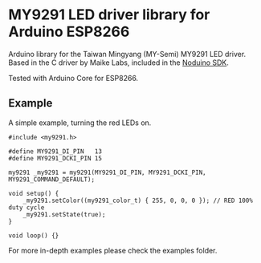# MY9291 LED driver library for Arduino ESP8266

Arduino library for the Taiwan Mingyang (MY-Semi) MY9291 LED driver. Based in the C driver by Maike Labs, included in the [Noduino SDK](https://github.com/icamgo/noduino-sdk).

Tested with Arduino Core for ESP8266.

## Example

A simple example, turning the red LEDs on.

```
#include <my9291.h>

#define MY9291_DI_PIN   13
#define MY9291_DCKI_PIN 15

my9291 _my9291 = my9291(MY9291_DI_PIN, MY9291_DCKI_PIN, MY9291_COMMAND_DEFAULT);

void setup() {
    _my9291.setColor((my9291_color_t) { 255, 0, 0, 0 }); // RED 100% duty cycle
    _my9291.setState(true);
}

void loop() {}

```

For more in-depth examples please check the examples folder.
